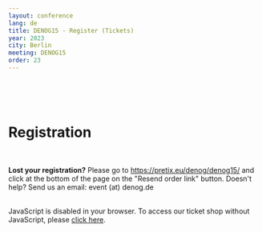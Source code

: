 ```yaml
---
layout: conference
lang: de
title: DENOG15 - Register (Tickets)
year: 2023
city: Berlin
meeting: DENOG15
order: 23
---
```

<br>
<br>
<br>
<h1>Registration</h1><br>

<b>Lost your registration?</b> Please go to <a href="https://pretix.eu/denog/denog15/">https://pretix.eu/denog/denog15/</a> and click at the bottom of the page on the "Resend order link" button. Doesn't help? Send us an email: event (at) denog.de<br /><br />

<pretix-widget event="https://pretix.eu/denog/denog15/"></pretix-widget>
<noscript>
   <div class="pretix-widget">
        <div class="pretix-widget-info-message">
            JavaScript is disabled in your browser. To access our ticket shop without JavaScript, please <a target="_blank" rel="noopener" href="https://pretix.eu/denog/denog15/">click here</a>.
        </div>
    </div>
</noscript> 
